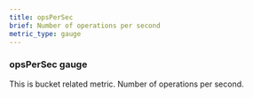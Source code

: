 ```yaml
---
title: opsPerSec
brief: Number of operations per second
metric_type: gauge
---
```

### opsPerSec gauge

This is bucket related metric. Number of operations per second.